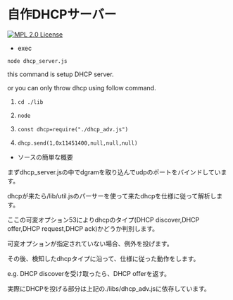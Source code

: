 
# 自作DHCPサーバー

[![MPL 2.0 License](https://img.shields.io/badge/License-MPL--2.0-blue.svg)](https://www.mozilla.org/en-US/MPL/)

* exec

`node dhcp_server.js`

this command is setup DHCP server.

or you can only throw dhcp using follow command.

1. `cd ./lib`

2. `node`

3. `const dhcp=require("./dhcp_adv.js")`

4. `dhcp.send(1,0x11451400,null,null,null)`

* ソースの簡単な概要

まずdhcp_server.jsの中でdgramを取り込んでudpのポートをバインドしています。

dhcpが来たら/lib/util.jsのパーサーを使って来たdhcpを仕様に従って解析します。

ここの可変オプション53によりdhcpのタイプ(DHCP discover,DHCP offer,DHCP request,DHCP ack)かどうか判別します。

可変オプションが指定されていない場合、例外を投げます。

その後、検知したdhcpタイプに沿って、仕様に従った動作をします。

e.g. DHCP discoverを受け取ったら、DHCP offerを返す。

実際にDHCPを投げる部分は上記の./libs/dhcp_adv.jsに依存しています。
